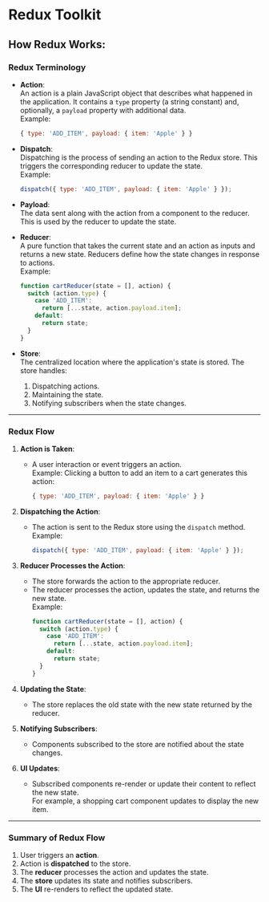 # Redux Toolkit

## How Redux Works:

### Redux Terminology

- **Action**:  
  An action is a plain JavaScript object that describes what happened in the application. It contains a `type` property (a string constant) and, optionally, a `payload` property with additional data.  
  Example:  
  ```javascript
  { type: 'ADD_ITEM', payload: { item: 'Apple' } }
  ```

- **Dispatch**:  
  Dispatching is the process of sending an action to the Redux store. This triggers the corresponding reducer to update the state.  
  Example:  
  ```javascript
  dispatch({ type: 'ADD_ITEM', payload: { item: 'Apple' } });
  ```

- **Payload**:  
  The data sent along with the action from a component to the reducer. This is used by the reducer to update the state.

- **Reducer**:  
  A pure function that takes the current state and an action as inputs and returns a new state. Reducers define how the state changes in response to actions.  
  Example:  
  ```javascript
  function cartReducer(state = [], action) {
    switch (action.type) {
      case 'ADD_ITEM':
        return [...state, action.payload.item];
      default:
        return state;
    }
  }
  ```

- **Store**:  
  The centralized location where the application's state is stored. The store handles:
  1. Dispatching actions.
  2. Maintaining the state.
  3. Notifying subscribers when the state changes.

---

### Redux Flow

1. **Action is Taken**:  
   - A user interaction or event triggers an action.  
     Example: Clicking a button to add an item to a cart generates this action:  
     ```javascript
     { type: 'ADD_ITEM', payload: { item: 'Apple' } }
     ```

2. **Dispatching the Action**:  
   - The action is sent to the Redux store using the `dispatch` method.  
     Example:  
     ```javascript
     dispatch({ type: 'ADD_ITEM', payload: { item: 'Apple' } });
     ```

3. **Reducer Processes the Action**:  
   - The store forwards the action to the appropriate reducer.  
   - The reducer processes the action, updates the state, and returns the new state.  
     Example:  
     ```javascript
     function cartReducer(state = [], action) {
       switch (action.type) {
         case 'ADD_ITEM':
           return [...state, action.payload.item];
         default:
           return state;
       }
     }
     ```

4. **Updating the State**:  
   - The store replaces the old state with the new state returned by the reducer.

5. **Notifying Subscribers**:  
   - Components subscribed to the store are notified about the state changes.

6. **UI Updates**:  
   - Subscribed components re-render or update their content to reflect the new state.  
     For example, a shopping cart component updates to display the new item.

---

### Summary of Redux Flow

1. User triggers an **action**.  
2. Action is **dispatched** to the store.  
3. The **reducer** processes the action and updates the state.  
4. The **store** updates its state and notifies subscribers.  
5. The **UI** re-renders to reflect the updated state.




